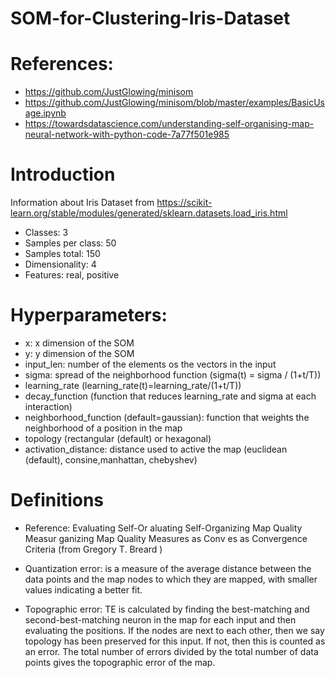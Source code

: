 # SOM-for-Clustering-Iris-Dataset

# References:

* https://github.com/JustGlowing/minisom
* https://github.com/JustGlowing/minisom/blob/master/examples/BasicUsage.ipynb
* https://towardsdatascience.com/understanding-self-organising-map-neural-network-with-python-code-7a77f501e985

# Introduction
Information about Iris Dataset from https://scikit-learn.org/stable/modules/generated/sklearn.datasets.load_iris.html

* Classes: 3
* Samples per class: 50
* Samples total: 150
* Dimensionality: 4
* Features: real, positive

# Hyperparameters:

* x: x dimension of the SOM
* y: y dimension of the SOM
* input_len: number of the elements os the vectors in the input
* sigma: spread of the neighborhood function (sigma(t) = sigma / (1+t/T))
* learning_rate (learning_rate(t)=learning_rate/(1+t/T))
* decay_function (function that reduces learning_rate and sigma at each interaction)
* neighborhood_function (default=gaussian): function that weights the neighborhood of a position in the map
* topology (rectangular (default) or hexagonal)
* activation_distance: distance used to active the map (euclidean (default), consine,manhattan, chebyshev)

# Definitions

* Reference: Evaluating Self-Or aluating Self-Organizing Map Quality Measur ganizing Map Quality Measures as Conv es as Convergence Criteria (from Gregory T. Breard )

* Quantization error: is a measure of the average distance between the data points and the map nodes to which they are mapped, with smaller values indicating a better fit.

* Topographic error: TE is calculated by finding the best-matching and second-best-matching neuron in the map for each input and then evaluating the positions. If the nodes are next to each other, then we say topology has been preserved for this input. If not, then this is counted as an error. The total number of errors divided by the total number of data points gives the topographic error of the map.
